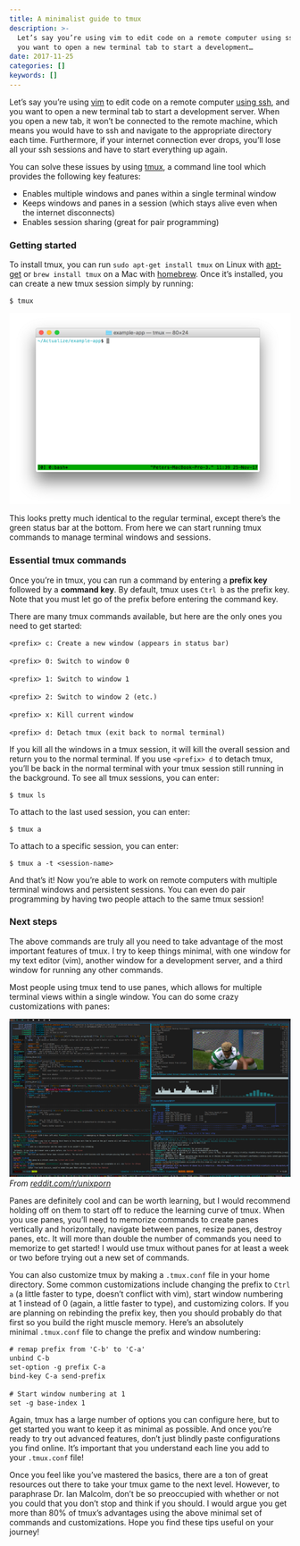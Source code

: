 ```yaml
---
title: A minimalist guide to tmux
description: >-
  Let’s say you’re using vim to edit code on a remote computer using ssh, and
  you want to open a new terminal tab to start a development…
date: 2017-11-25
categories: []
keywords: []
---
```


Let’s say you’re using [vim](how-to-learn-vim-a-four-week-plan.html) to edit code on a remote computer [using ssh](web-development-on-an-ipad.html), and you want to open a new terminal tab to start a development server. When you open a new tab, it won’t be connected to the remote machine, which means you would have to ssh and navigate to the appropriate directory each time. Furthermore, if your internet connection ever drops, you’ll lose all your ssh sessions and have to start everything up again.

You can solve these issues by using [tmux](https://github.com/tmux/tmux/wiki), a command line tool which provides the following key features:

*   Enables multiple windows and panes within a single terminal window
*   Keeps windows and panes in a session (which stays alive even when the internet disconnects)
*   Enables session sharing (great for pair programming)

### Getting started

To install tmux, you can run `sudo apt-get install tmux` on Linux with [apt-get](https://help.ubuntu.com/community/AptGet/Howto) or `brew install tmux` on a Mac with [homebrew](https://brew.sh/). Once it’s installed, you can create a new tmux session simply by running:

```
$ tmux
```

![Terminal running tmux](/img/1__Ml8e__M7seNIwHBOEN6wOrw.png)

This looks pretty much identical to the regular terminal, except there’s the green status bar at the bottom. From here we can start running tmux commands to manage terminal windows and sessions.

### Essential tmux commands

Once you’re in tmux, you can run a command by entering a **prefix key** followed by a **command key**. By default, tmux uses `Ctrl b` as the prefix key. Note that you must let go of the prefix before entering the command key.

There are many tmux commands available, but here are the only ones you need to get started:

```
<prefix> c: Create a new window (appears in status bar)

<prefix> 0: Switch to window 0

<prefix> 1: Switch to window 1

<prefix> 2: Switch to window 2 (etc.)

<prefix> x: Kill current window

<prefix> d: Detach tmux (exit back to normal terminal)
```

If you kill all the windows in a tmux session, it will kill the overall session and return you to the normal terminal. If you use `<prefix> d` to detach tmux, you’ll be back in the normal terminal with your tmux session still running in the background. To see all tmux sessions, you can enter:

```
$ tmux ls
```

To attach to the last used session, you can enter:

```
$ tmux a
```

To attach to a specific session, you can enter:

```
$ tmux a -t <session-name>
```

And that’s it! Now you’re able to work on remote computers with multiple terminal windows and persistent sessions. You can even do pair programming by having two people attach to the same tmux session!

### Next steps

The above commands are truly all you need to take advantage of the most important features of tmux. I try to keep things minimal, with one window for my text editor (vim), another window for a development server, and a third window for running any other commands.

Most people using tmux tend to use panes, which allows for multiple terminal views within a single window. You can do some crazy customizations with panes:

![Example terminal with tmux panes from reddit.com/r/unixport](/img/1__ZVmiTfLBYpTUdh__Tadx__SQ.png)
_From [reddit.com/r/unixporn](https://www.reddit.com/r/unixporn/comments/689wfd/tmux_the_bridge/)_

Panes are definitely cool and can be worth learning, but I would recommend holding off on them to start off to reduce the learning curve of tmux. When you use panes, you’ll need to memorize commands to create panes vertically and horizontally, navigate between panes, resize panes, destroy panes, etc. It will more than double the number of commands you need to memorize to get started! I would use tmux without panes for at least a week or two before trying out a new set of commands.

You can also customize tmux by making a `.tmux.conf` file in your home directory. Some common customizations include changing the prefix to `Ctrl a` (a little faster to type, doesn’t conflict with vim), start window numbering at 1 instead of 0 (again, a little faster to type), and customizing colors. If you are planning on rebinding the prefix key, then you should probably do that first so you build the right muscle memory. Here’s an absolutely minimal `.tmux.conf` file to change the prefix and window numbering:

```
# remap prefix from 'C-b' to 'C-a'
unbind C-b
set-option -g prefix C-a
bind-key C-a send-prefix

# Start window numbering at 1
set -g base-index 1
```

Again, tmux has a large number of options you can configure here, but to get started you want to keep it as minimal as possible. And once you’re ready to try out advanced features, don’t just blindly paste configurations you find online. It’s important that you understand each line you add to your `.tmux.conf` file!

Once you feel like you’ve mastered the basics, there are a ton of great resources out there to take your tmux game to the next level. However, to paraphrase Dr. Ian Malcolm, don’t be so preoccupied with whether or not you could that you don’t stop and think if you should. I would argue you get more than 80% of tmux’s advantages using the above minimal set of commands and customizations. Hope you find these tips useful on your journey!

